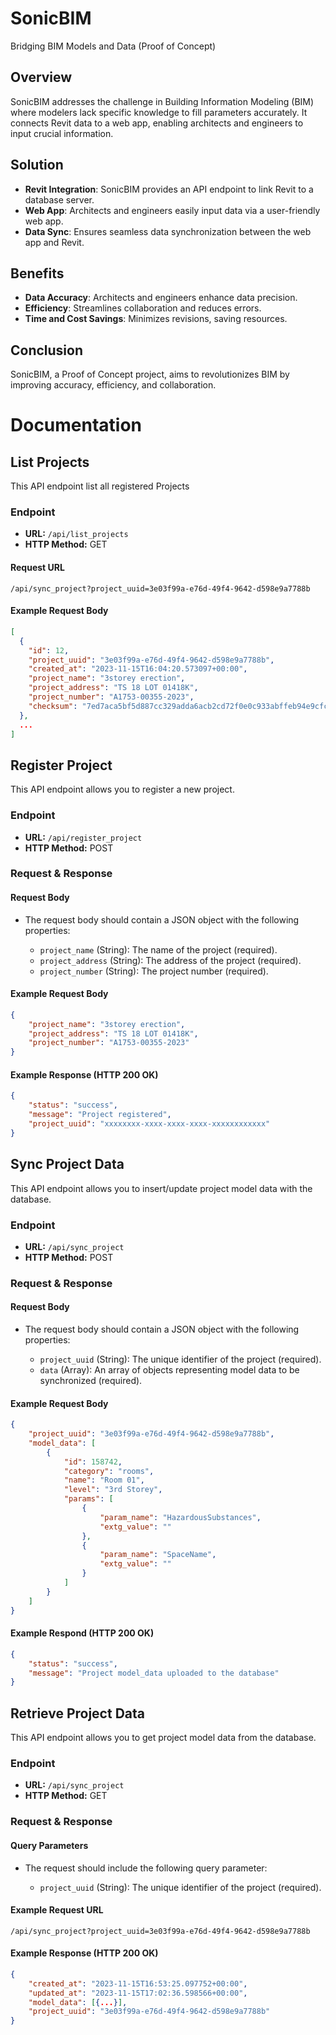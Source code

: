 # SonicBIM

Bridging BIM Models and Data (Proof of Concept)

## Overview

SonicBIM addresses the challenge in Building Information Modeling (BIM) where modelers lack specific knowledge to fill parameters accurately. It connects Revit data to a web app, enabling architects and engineers to input crucial information.

## Solution

-   **Revit Integration**: SonicBIM provides an API endpoint to link Revit to a database server.
-   **Web App**: Architects and engineers easily input data via a user-friendly web app.
-   **Data Sync**: Ensures seamless data synchronization between the web app and Revit.

## Benefits

-   **Data Accuracy**: Architects and engineers enhance data precision.
-   **Efficiency**: Streamlines collaboration and reduces errors.
-   **Time and Cost Savings**: Minimizes revisions, saving resources.

## Conclusion

SonicBIM, a Proof of Concept project, aims to revolutionizes BIM by improving accuracy, efficiency, and collaboration.

# Documentation

## List Projects

This API endpoint list all registered Projects

### Endpoint

-   **URL:** `/api/list_projects`
-   **HTTP Method:** GET

#### Request URL

```
/api/sync_project?project_uuid=3e03f99a-e76d-49f4-9642-d598e9a7788b
```

#### Example Request Body

```json
[
  {
    "id": 12,
    "project_uuid": "3e03f99a-e76d-49f4-9642-d598e9a7788b",
    "created_at": "2023-11-15T16:04:20.573097+00:00",
    "project_name": "3storey erection",
    "project_address": "TS 18 LOT 01418K",
    "project_number": "A1753-00355-2023",
    "checksum": "7ed7aca5bf5d887cc329adda6acb2cd72f0e0c933abffeb94e9cfc52c883d019"
  },
  ...
]

```

## Register Project

This API endpoint allows you to register a new project.

### Endpoint

-   **URL:** `/api/register_project`
-   **HTTP Method:** POST

### Request & Response

#### Request Body

-   The request body should contain a JSON object with the following properties:

    -   `project_name` (String): The name of the project (required).
    -   `project_address` (String): The address of the project (required).
    -   `project_number` (String): The project number (required).

#### Example Request Body

```json
{
	"project_name": "3storey erection",
	"project_address": "TS 18 LOT 01418K",
	"project_number": "A1753-00355-2023"
}
```

#### Example Response (HTTP 200 OK)

```json
{
	"status": "success",
	"message": "Project registered",
	"project_uuid": "xxxxxxxx-xxxx-xxxx-xxxx-xxxxxxxxxxxx"
}
```

## Sync Project Data

This API endpoint allows you to insert/update project model data with the database.

### Endpoint

-   **URL:** `/api/sync_project`
-   **HTTP Method:** POST

### Request & Response

#### Request Body

-   The request body should contain a JSON object with the following properties:

    -   `project_uuid` (String): The unique identifier of the project (required).
    -   `data` (Array): An array of objects representing model data to be synchronized (required).

#### Example Request Body

```json
{
	"project_uuid": "3e03f99a-e76d-49f4-9642-d598e9a7788b",
	"model_data": [
		{
			"id": 158742,
			"category": "rooms",
			"name": "Room 01",
			"level": "3rd Storey",
			"params": [
				{
					"param_name": "HazardousSubstances",
					"extg_value": ""
				},
				{
					"param_name": "SpaceName",
					"extg_value": ""
				}
			]
		}
	]
}
```

#### Example Respond (HTTP 200 OK)

```json
{
	"status": "success",
	"message": "Project model_data uploaded to the database"
}
```

## Retrieve Project Data

This API endpoint allows you to get project model data from the database.

### Endpoint

-   **URL:** `/api/sync_project`
-   **HTTP Method:** GET

### Request & Response

#### Query Parameters

-   The request should include the following query parameter:

    -   `project_uuid` (String): The unique identifier of the project (required).

#### Example Request URL

```
/api/sync_project?project_uuid=3e03f99a-e76d-49f4-9642-d598e9a7788b
```

#### Example Response (HTTP 200 OK)

```json
{
    "created_at": "2023-11-15T16:53:25.097752+00:00",
    "updated_at": "2023-11-15T17:02:36.598566+00:00",
    "model_data": [{...}],
    "project_uuid": "3e03f99a-e76d-49f4-9642-d598e9a7788b"
}
```

